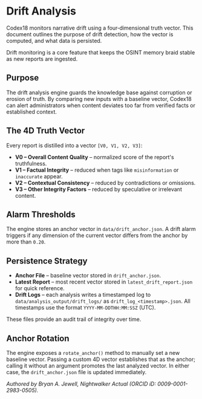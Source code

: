 # Drift Analysis

Codex18 monitors narrative drift using a four‑dimensional truth vector. This document outlines the purpose of drift detection, how the vector is computed, and what data is persisted.

Drift monitoring is a core feature that keeps the OSINT memory braid stable as new reports are ingested.

## Purpose

The drift analysis engine guards the knowledge base against corruption or erosion of truth. By comparing new inputs with a baseline vector, Codex18 can alert administrators when content deviates too far from verified facts or established context.

## The 4D Truth Vector

Every report is distilled into a vector `[V0, V1, V2, V3]`:

* **V0 – Overall Content Quality** – normalized score of the report's truthfulness.
* **V1 – Factual Integrity** – reduced when tags like `misinformation` or `inaccurate` appear.
* **V2 – Contextual Consistency** – reduced by contradictions or omissions.
* **V3 – Other Integrity Factors** – reduced by speculative or irrelevant content.

## Alarm Thresholds

The engine stores an anchor vector in `data/drift_anchor.json`. A drift alarm triggers if any dimension of the current vector differs from the anchor by more than `0.20`.

## Persistence Strategy

* **Anchor File** – baseline vector stored in `drift_anchor.json`.
* **Latest Report** – most recent vector stored in `latest_drift_report.json` for quick reference.
* **Drift Logs** – each analysis writes a timestamped log to
  `data/analysis_output/drift_logs/` as `drift_log_<timestamp>.json`.
  All timestamps use the format `YYYY-MM-DDTHH:MM:SSZ` (UTC).

These files provide an audit trail of integrity over time.

## Anchor Rotation

The engine exposes a `rotate_anchor()` method to manually set a new baseline
vector. Passing a custom 4D vector establishes that as the anchor; calling it
without an argument promotes the last analyzed vector. In either case, the
`drift_anchor.json` file is updated immediately.

*Authored by Bryan A. Jewell, Nightwalker Actual (ORCID iD: 0009-0001-2983-0505).* 
